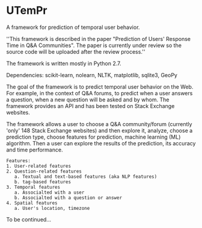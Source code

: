 # UTemPr
A framework for prediction of temporal user behavior.

''This framework is described in the paper "Prediction of Users' Response Time in Q&A Communities". The paper is currently under review so the source code will be uploaded after the review process.''

The framework is written mostly in Python 2.7.

Dependencies:
scikit-learn, nolearn, NLTK, matplotlib, sqlite3, GeoPy

The goal of the framework is to predict temporal user behavior on the Web. For example, in the context of Q&A forums, to predict when a user answers a question, when a new question will be asked and by whom. The framework provides an API and has been tested on Stack Exchange websites.

The framework allows a user to choose a Q&A community/forum (currently 'only' 148 Stack Exchange websites) and then explore it, analyze, choose a prediction type, choose features for prediction, machine learning (ML) algorithm. Then a user can explore the results of the prediction, its accuracy and time performance.
```
Features:
1. User-related features
2. Question-related features
   a. Textual and text-based features (aka NLP features)
   b. tag-based features
3. Temporal features
   a. Associalted with a user
   b. Associalted with a question or answer
4. Spatial features
   a. User's location, timezone
```
To be continued...
